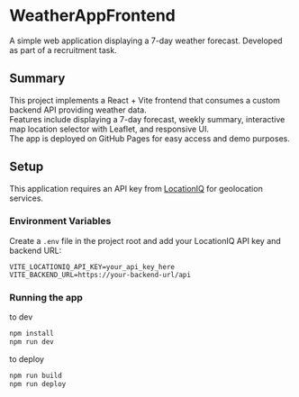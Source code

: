 # WeatherAppFrontend

A simple web application displaying a 7-day weather forecast. Developed as part of a recruitment task.

## Summary

This project implements a React + Vite frontend that consumes a custom backend API providing weather data.  
Features include displaying a 7-day forecast, weekly summary, interactive map location selector with Leaflet, and responsive UI.  
The app is deployed on GitHub Pages for easy access and demo purposes.

## Setup

This application requires an API key from [LocationIQ](https://locationiq.com/) for geolocation services.

### Environment Variables

Create a `.env` file in the project root and add your LocationIQ API key and backend URL:

```env
VITE_LOCATIONIQ_API_KEY=your_api_key_here
VITE_BACKEND_URL=https://your-backend-url/api
```

### Running the app
to dev
```bash
npm install
npm run dev
```

to deploy

```bash
npm run build
npm run deploy
```
